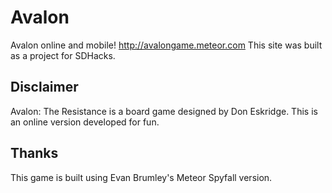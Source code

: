 # Avalon
Avalon online and mobile! http://avalongame.meteor.com This site was built as a
project for SDHacks.

## Disclaimer
Avalon: The Resistance is a board game designed by Don Eskridge. This is an
online version developed for fun.

## Thanks
This game is built using Evan Brumley's Meteor Spyfall version.
